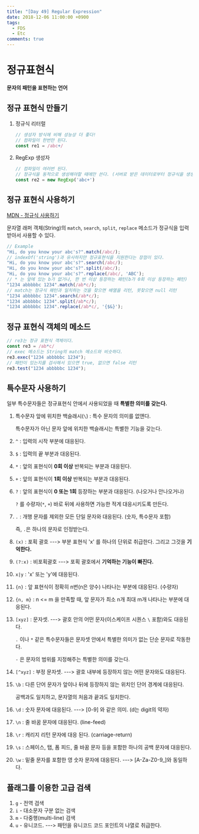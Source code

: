 ```yaml
---
title: "[Day 49] Regular Expression"
date: 2018-12-06 11:00:00 +0900
tags:
  - FDS
  - Etc
comments: true
---
```


# 정규표현식

**문자의 패턴을 표현하는 언어**

## 정규 표현식 만들기

1. 정규식 리터럴

   ```js
   // 생성자 방식에 비해 성능상 더 좋다!
   // 컴파일이 한번만 된다.
   const re1 = /abc+/
   ```

2. RegExp 생성자

   ```js
   // 컴파일이 여러번 된다.
   // 정규식을 동적으로 생성해야할 때에만 쓴다. (서버로 받은 데이터로부터 정규식을 생성하거나 할 때...)
   const re2 = new RegExp('abc+')
   ```

## 정규 표현식 사용하기

[MDN - 정규식 사용하기](https://developer.mozilla.org/ko/docs/Web/JavaScript/Guide/%EC%A0%95%EA%B7%9C%EC%8B%9D#%EC%A0%95%EA%B7%9C%EC%8B%9D_%EC%82%AC%EC%9A%A9%ED%95%98%EA%B8%B0)

문자열 래퍼 객체(String)의 `match`, `search`, `split`, `replace` 메소드가 정규식을 입력받아서 사용할 수 있다.

```js
// Example
"Hi, do you know your abc's?".match(/abc/);
// indexOf('string')과 유사하지만 정규표현식을 지원한다는 장점이 있다.
"Hi, do you know your abc's?".search(/abc/);	
"Hi, do you know your abc's?".split(/abc/);
"Hi, do you know your abc's?".replace(/abc/, 'ABC');
// * 는 앞에 있는 b가 없거나, 한 번 이상 등장하는 패턴(b가 0회 이상 등장하는 패턴)
"1234 abbbbbc 1234".match(/ab*c/);
// match는 정규식 패턴과 일치하는 것을 찾으면 배열을 리턴, 못찾으면 null 리턴
"1234 abbbbbc 1234".search(/ab*c/);
"1234 abbbbbc 1234".split(/ab*c/);
"1234 abbbbbc 1234".replace(/ab*c/, '{$&}');
```

## 정규 표현식 객체의 메소드

```js
// re3는 정규 표현식 객체이다.
const re3 = /ab*c/
// exec 메소드는 String의 match 메소드와 비슷하다.
re3.exec("1234 abbbbbc 1234");
// 패턴이 있는지를 검사해서 있으면 true, 없으면 false 리턴
re3.test("1234 abbbbbc 1234");
```

## 특수문자 사용하기

일부 특수문자들은 정규표현식 안에서 사용되었을 때 **특별한 의미를 갖는다.**

1. 특수문자 앞에 위치한 백슬래시(`\`) : 특수 문자의 의미를 없앤다.

   특수문자가 아닌 문자 앞에 위치한 백슬래시는 특별한 기능을 갖는다.

2. `^` : 입력의 시작 부분에 대응된다.

3. `$` : 입력의 끝 부분과 대응된다.

4. `*` : 앞의 표현식이 **0회 이상** 반복되는 부분과 대응된다.

5. `+` : 앞의 표현식이 **1회 이상** 반복되는 부분과 대응된다.

6. `?` : 앞의 표현식이 **0 또는 1회** 등장하는 부분과 대응된다. (나오거나 안나오거나)

   `?` 를 수량자(`*`, `+`) 바로 뒤에 사용하면 가능한 적게 대응시키도록 만든다.

7. `.` : 개행 문자를 제외한 모든 단일 문자와 대응된다. (숫자, 특수문자 포함)

   즉, `.`은 하나의 문자로 인정받는다.

8. `(x)` : 포획 괄호 ---> 부분 표현식 'x' 를 하나의 단위로 취급한다. 그리고 그것을 **기억한다.**

9. `(?:x)` : 비포획괄호 ---> 포획 괄호에서 **기억하는 기능이 빠진다.**

10. `x|y` : 'x' 또는 'y'에 대응된다.

11. `{n}` : 앞 표현식이 정확히 n번(n은 양수) 나타나는 부분에 대응된다. (수량자)

12. `{n, m}` : n <= m 을 만족할 때, 앞 문자가 최소 n개 최대 m개 나타나는 부분에 대응된다.

13. `[xyz]` : 문자셋. ---> 괄호 안의 어떤 문자(이스케이프 시퀀스 `\` 포함)와도 대응된다. 

    `.` 이나 `*` 같은 특수문자들은 문자셋 안에서 특별한 의미가 없는 단순 문자로 작동한다.

    `-` 은 문자의 범위를 지정해주는 특별한 의미를 갖는다.

14. `[^xyz]` : 부정 문자셋. ---> 괄호 내부에 등장하지 않는 어떤 문자와도 대응된다.

15. `\b` : 다른 단어 문자가 앞이나 뒤에 등장하지 않는 위치인 단어 경계에 대응된다. 

    공백과도 일치하고, 문자열의 처음과 끝과도 일치한다.

16. `\d` : 숫자 문자에 대응된다. ---> [0-9] 와 같은 의미. (d는 digit의 약자)

17. `\n` : 줄 바꿈 문자에 대응된다. (line-feed)

18. `\r` : 캐리지 리턴 문자에 대응 된다. (carriage-return)

19. `\s` : 스페이스, 탭, 폼 피드, 줄 바꿈 문자 등을 포함한 하나의 공백 문자에 대응된다.

20. `\w` : 밑줄 문자를 포함한 영 숫자 문자에 대응된다. ---> [A-Za-Z0-9_]와 동일하다.

## 플래그를 이용한 고급 검색

1. `g` - 전역 검색
2. `i` - 대소문자 구분 없는 검색
3. `m` - 다중행(multi-line) 검색
4. `u` - 유니코드. ---> 패턴을 유니코드 코드 포인트의 나열로 취급한다.
